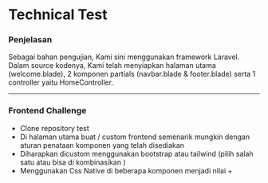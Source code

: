 <h1>Technical Test</h1>
<h3>Penjelasan</h3>
    <p>Sebagai bahan pengujian, Kami sini menggunakan framework Laravel. Dalam source kodenya, Kami telah menyiapkan
        halaman utama (welcome.blade), 2 komponen partials (navbar.blade &amp; footer.blade) serta 1 controller
        yaitu HomeController.</p>
    <hr>

<h3>Frontend Challenge</h3>
    <ul>
        <li>Clone repository test</li>
        <li>Di halaman utama buat / custom frontend semenarik mungkin dengan aturan penataan komponen yang telah
            disediakan</li>
        <li>Diharapkan dicustom menggunakan bootstrap atau tailwind (pilih salah satu atau bisa di
            kombinasikan )</li>
        <li>Menggunakan Css Native di beberapa komponen menjadi nilai +</li>
    </ul>
